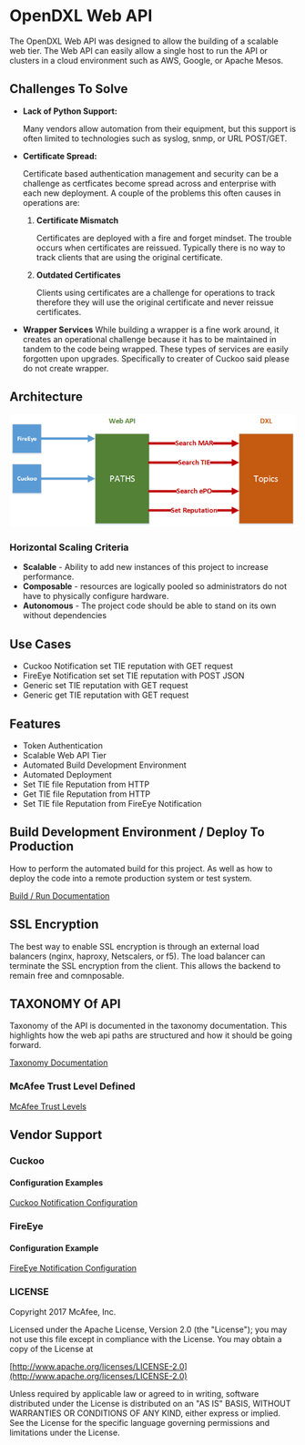 # OpenDXL Web API

The OpenDXL Web API was designed to allow the building of a scalable web tier.  The Web API can easily allow a single host to run the API or clusters in a cloud environment such as AWS, Google, or Apache Mesos.  

## Challenges To Solve
* **Lack of Python Support:**

     Many vendors allow automation from their equipment, but this support is often limited to technologies such as syslog, snmp, or URL POST/GET.
*  **Certificate Spread:**

     Certificate based authentication management and security can be a challenge as certficates become spread across and enterprise with each new deployment.  A couple of the problems this often causes in operations are:
            
    1. **Certificate Mismatch**
    
        Certificates are deployed with a fire and forget mindset.  The trouble occurs when certificates are reissued.  Typically there is no way to track clients that are using the original certificate.   
    2. **Outdated Certificates**
    
        Clients using certificates are a challenge for operations to track therefore they will use the original certificate and never reissue certificates.
* **Wrapper Services**
    While building a wrapper is a fine work around, it creates an operational challenge because it has to be maintained in tandem to the code being wrapped.  These types of services are easily forgotten upon upgrades.  Specifically to creater of Cuckoo said please do not create wrapper.

## Architecture
![Web API](docs/images/webapi.png)

### Horizontal Scaling Criteria
* **Scalable** - Ability to add new instances of this project to increase performance.
* **Composable** - resources are logically pooled so administrators do not have to physically configure hardware.
* **Autonomous** - The project code should be able to stand on its own without dependencies

## Use Cases
* Cuckoo Notification set TIE reputation with GET request
* FireEye Notification set set TIE reputation with POST JSON
* Generic set TIE reputation with GET request
* Generic get TIE reputation with GET request

## Features
* Token Authentication
* Scalable Web API Tier
* Automated Build Development Environment
* Automated Deployment
* Set TIE file Reputation from HTTP
* Get TIE file Reputation from HTTP
* Set TIE file Reputation from FireEye Notification

## Build Development Environment / Deploy To Production

How to perform the automated build for this project.  As well as how to deploy the code into a remote production system or test system.

[Build / Run Documentation](docs/build.md)

## SSL Encryption
The best way to enable SSL encryption is through an external load balancers (nginx, haproxy, Netscalers, or f5).  The load balancer can terminate the SSL encryption from the client.  This allows the backend to remain free and comnposable.

## TAXONOMY Of API

Taxonomy of the API is documented in the taxonomy documentation.  This highlights how the web api paths are structured and how it should be going forward.

[Taxonomy Documentation](docs/taxonomy.md)

### McAfee Trust Level Defined
[McAfee Trust Levels](docs/trustlevels.md)

## Vendor Support
### Cuckoo

#### Configuration Examples
[Cuckoo Notification Configuration](docs/cuckoo.md)

### FireEye

#### Configuration Example
[FireEye Notification Configuration](docs/fireeye.md)


### LICENSE
Copyright 2017 McAfee, Inc.

Licensed under the Apache License, Version 2.0 (the "License"); you may not use this file except in compliance with the License. You may obtain a copy of the License at

[http://www.apache.org/licenses/LICENSE-2.0](http://www.apache.org/licenses/LICENSE-2.0)

Unless required by applicable law or agreed to in writing, software distributed under the License is distributed on an "AS IS" BASIS, WITHOUT WARRANTIES OR CONDITIONS OF ANY KIND, either express or implied. See the License for the specific language governing permissions and limitations under the License.